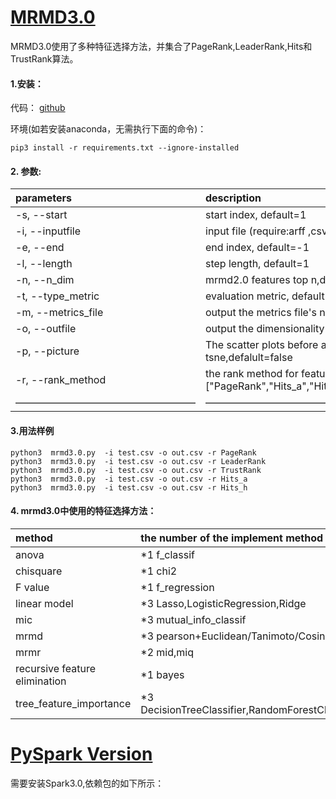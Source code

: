 # [MRMD3.0](http://lab.malab.cn/soft/MRMD3.0/index_en.html)

MRMD3.0使用了多种特征选择方法，并集合了PageRank,LeaderRank,Hits和TrustRank算法。  

#### 1.安装：
代码： [github](https://github.com/heshida01/MRMD3.0)  

环境(如若安装anaconda，无需执行下面的命令)：  
  ```
  pip3 install -r requirements.txt --ignore-installed
  ```  
  
 #### 2. 参数:
|parameters|description|
| :---  | :---   |
|-s, --start|start index,  default=1 |   
|-i, --inputfile|input file (require:arff ,csv or libsvm format)|   
|-e, --end|end index, default=-1|  
|-l, --length|step length, default=1|
|-n, --n_dim|mrmd2.0 features top n,default=-1|
|-t, --type_metric|evaluation metric, default=f1 |   
|-m, --metrics_file|output the metrics file's name|   
|-o, --outfile|output the dimensionality reduction file's name|   
|-p, --picture|The scatter plots before and after dimension reduction are generated by tsne,defalult=false|
|-r, --rank_method|the rank method for features,choices=["PageRank","Hits_a","Hits_h","LeaderRank","TrustRank"],default="PageRank"|  
|——————————————————|————————————————| 
 
 #### 3.用法样例

 ```
python3  mrmd3.0.py  -i test.csv -o out.csv -r PageRank
python3  mrmd3.0.py  -i test.csv -o out.csv -r LeaderRank
python3  mrmd3.0.py  -i test.csv -o out.csv -r TrustRank
python3  mrmd3.0.py  -i test.csv -o out.csv -r Hits_a
python3  mrmd3.0.py  -i test.csv -o out.csv -r Hits_h
 ```
 #### 4. mrmd3.0中使用的特征选择方法：
|method|the number of the implement method|
|:-|:-|  
|anova|*1 f_classif |   
|chisquare|*1  chi2|   
|F value|*1  f_regression|  
|linear model|*3 Lasso,LogisticRegression,Ridge|
|mic |*3 mutual_info_classif|
|mrmd|*3 pearson+Euclidean/Tanimoto/Cosine |   
|mrmr|*2 mid,miq|   
|recursive feature elimination|*1 bayes|   
|tree_feature_importance|*3 DecisionTreeClassifier,RandomForestClassifier,GradientBoostingClassifier|   

# [PySpark Version](https://github.com/heshida01/MRMD3.0/tree/master/spark_version)
需要安装Spark3.0,依赖包的如下所示：

